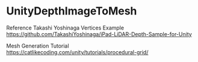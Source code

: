 # UnityDepthImageToMesh
 
Reference
Takashi Yoshinaga Vertices Example
https://github.com/TakashiYoshinaga/iPad-LiDAR-Depth-Sample-for-Unity

Mesh Generation Tutorial
https://catlikecoding.com/unity/tutorials/procedural-grid/

